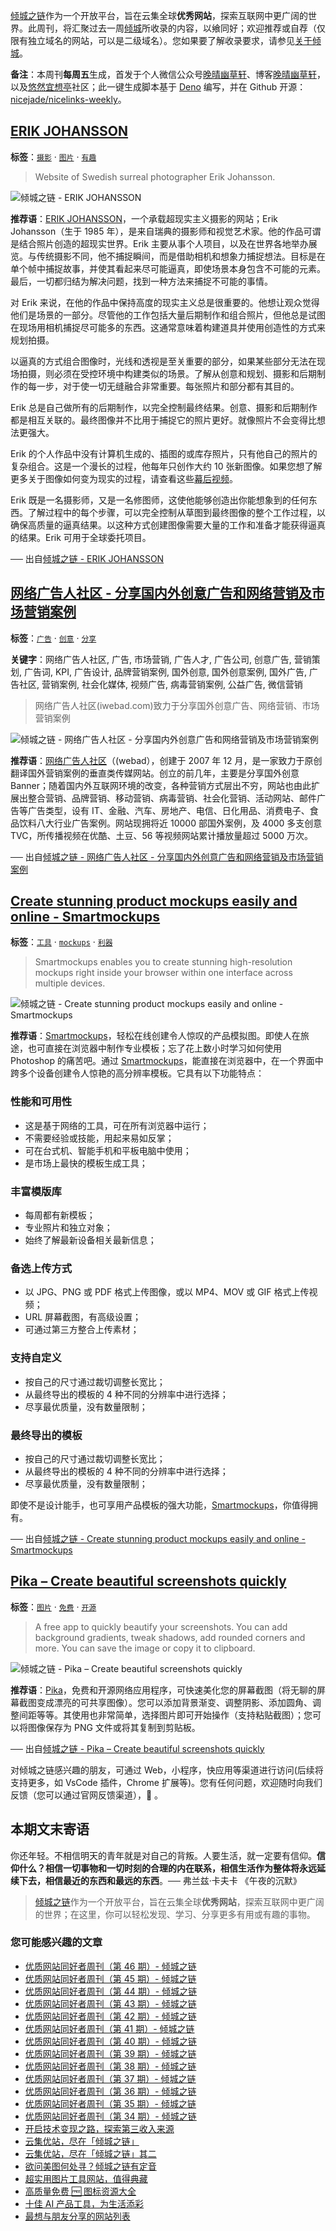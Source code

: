 [倾城之链](https://link.niceshare.site/)作为一个开放平台，旨在云集全球**优秀网站**，探索互联网中更广阔的世界。此周刊，将汇聚过去一周[倾城](https://nicelinks.site/?utm_source=weekly)所收录的内容，以飨同好；欢迎推荐或自荐（仅限有独立域名的网站，可以是二级域名）。您如果要了解收录要求，请参见[关于倾城](https://nicelinks.site/about?utm_source=weekly)。

**备注**：本周刊**每周五**生成，首发于个人微信公众号[晚晴幽草轩](https://mp.weixin.qq.com/mp/appmsgalbum?__biz=MzI5MDIwMzM2Mg==&action=getalbum&album_id=1530765143352082433&scene=173&from_msgid=2650641087&from_itemidx=1&count=3#wechat_redirect)、博客[晚晴幽草轩](https://www.jeffjade.com)，以及[悠然宜想亭](https://forum.lovejade.cn/)社区；此一键生成脚本基于 [Deno](https://nicelinks.site/post/602d30aad099ff5688618591) 编写，并在 Github 开源：[nicejade/nicelinks-weekly](https://github.com/nicejade/nicelinks-weekly)。

## [ERIK JOHANSSON](https://nicelinks.site/post/61d6e25573f9dd1533f83408)

**标签**：[`摄影`](https://nicelinks.site/tags/摄影) · [`图片`](https://nicelinks.site/tags/图片) · [`有趣`](https://nicelinks.site/tags/有趣)

> Website of Swedish surreal photographer Erik Johansson.

![倾城之链 - ERIK JOHANSSON](https://nicelinks.oss-cn-shenzhen.aliyuncs.com/www.erikjo.com.png?x-oss-process=style/png2jpg)

**推荐语**：[ERIK JOHANSSON](https://www.erikjo.com/)，一个承载超现实主义摄影的网站；Erik Johansson（生于 1985 年），是来自瑞典的摄影师和视觉艺术家。他的作品可谓是结合照片创造的超现实世界。Erik 主要从事个人项目，以及在世界各地举办展览。与传统摄影不同，他不捕捉瞬间，而是借助相机和想象力捕捉想法。目标是在单个帧中捕捉故事，并使其看起来尽可能逼真，即使场景本身包含不可能的元素。最后，一切都归结为解决问题，找到一种方法来捕捉不可能的事情。

对 Erik 来说，在他的作品中保持高度的现实主义总是很重要的。他想让观众觉得他们是场景的一部分。尽管他的工作包括大量后期制作和组合照片，但他总是试图在现场用相机捕捉尽可能多的东西。这通常意味着构建道具并使用创造性的方式来规划拍摄。

以逼真的方式组合图像时，光线和透视是至关重要的部分，如果某些部分无法在现场拍摄，则必须在受控环境中构建类似的场景。了解从创意和规划、摄影和后期制作的每一步，对于使一切无缝融合非常重要。每张照片和部分都有其目的。

Erik 总是自己做所有的后期制作，以完全控制最终结果。创意、摄影和后期制作都是相互关联的。最终图像并不比用于捕捉它的照片更好。就像照片不会变得比想法更强大。

Erik 的个人作品中没有计算机生成的、插图的或库存照片，只有他自己的照片的复杂组合。这是一个漫长的过程，他每年只创作大约 10 张新图像。如果您想了解更多关于图像如何变为现实的过程，请查看这些[幕后视频](https://www.erikjo.com/behindthescenes)。

Erik 既是一名摄影师，又是一名修图师，这使他能够创造出你能想象到的任何东西。了解过程中的每个步骤，可以完全控制从草图到最终图像的整个工作过程，以确保高质量的逼真结果。以这种方式创建图像需要大量的工作和准备才能获得逼真的结果。Erik 可用于全球委托项目。

── 出自[倾城之链 - ERIK JOHANSSON](https://nicelinks.site/post/61d6e25573f9dd1533f83408)

## [网络广告人社区 - 分享国内外创意广告和网络营销及市场营销案例](https://nicelinks.site/post/61d6d8c373f9dd1533f83406)

**标签**：[`广告`](https://nicelinks.site/tags/广告) · [`创意`](https://nicelinks.site/tags/创意) · [`分享`](https://nicelinks.site/tags/分享)

**关键字**：网络广告人社区, 广告, 市场营销, 广告人才, 广告公司, 创意广告, 营销策划, 广告词, KPI, 广告设计, 品牌营销案例, 国外创意, 国外创意案例, 国外广告, 广告社区, 营销案例, 社会化媒体, 视频广告, 病毒营销案例, 公益广告, 微信营销

> 网络广告人社区(iwebad.com)致力于分享国外创意广告、网络营销、市场营销案例

![倾城之链 - 网络广告人社区 -  分享国内外创意广告和网络营销及市场营销案例](https://nicelinks.oss-cn-shenzhen.aliyuncs.com/iwebad.com.png?x-oss-process=style/png2jpg)

**推荐语**：[网络广告人社区](https://iwebad.com/)（(webad），创建于 2007 年 12 月，是一家致力于原创翻译国外营销案例的垂直类传媒网站。创立的前几年，主要是分享国外创意 Banner；随着国内外互联网环境的改变，各种营销方式层出不穷，网站也由此扩展出整合营销、品牌营销、移动营销、病毒营销、社会化营销、活动网站、邮件广告等广告类型，设有 IT、金融、汽车、房地产、电信、日化用品、消费电子、食品饮料八大行业广告案例。网站现拥将近 10000 部国外案例，及 4000 多支创意 TVC，所传播视频在优酷、土豆、56 等视频网站累计播放量超过 5000 万次。

── 出自[倾城之链 - 网络广告人社区 - 分享国内外创意广告和网络营销及市场营销案例](https://nicelinks.site/post/61d6d8c373f9dd1533f83406)

## [Create stunning product mockups easily and online - Smartmockups](https://nicelinks.site/post/61d67c5273f9dd1533f83404)

**标签**：[`工具`](https://nicelinks.site/tags/工具) · [`mockups`](https://nicelinks.site/tags/mockups) · [`利器`](https://nicelinks.site/tags/利器)

> Smartmockups enables you to create stunning high-resolution mockups right inside your browser within one interface across multiple devices.

![倾城之链 - Create stunning product mockups easily and online - Smartmockups](https://nicelinks.oss-cn-shenzhen.aliyuncs.com/smartmockups.com.png?x-oss-process=style/png2jpg)

**推荐语**：[Smartmockups](https://smartmockups.com/)，轻松在线创建令人惊叹的产品模拟图。即使人在旅途，也可直接在浏览器中制作专业模板；忘了花上数小时学习如何使用 Photoshop 的痛苦吧。通过 [Smartmockups](https://smartmockups.com/)，能直接在浏览器中，在一个界面中跨多个设备创建令人惊艳的高分辨率模板。它具有以下功能特点：

### 性能和可用性

- 这是基于网络的工具，可在所有浏览器中运行；
- 不需要经验或技能，用起来易如反掌；
- 可在台式机、智能手机和平板电脑中使用；
- 是市场上最快的模板生成工具；

### 丰富模版库

- 每周都有新模板；
- 专业照片和独立对象；
- 始终了解最新设备相关最新信息；

### 备选上传方式

- 以 JPG、PNG 或 PDF 格式上传图像，或以 MP4、MOV 或 GIF 格式上传视频；
- URL 屏幕截图，有高级设置；
- 可通过第三方整合上传素材；

### 支持自定义

- 按自己的尺寸通过裁切调整长宽比；
- 从最终导出的模板的 4 种不同的分辨率中进行选择；
- 尽享最优质量，没有数量限制；

### 最终导出的模板

- 按自己的尺寸通过裁切调整长宽比；
- 从最终导出的模板的 4 种不同的分辨率中进行选择；
- 尽享最优质量，没有数量限制；

即使不是设计能手，也可享用产品模板的强大功能，[Smartmockups](https://smartmockups.com/)，你值得拥有。

── 出自[倾城之链 - Create stunning product mockups easily and online - Smartmockups](https://nicelinks.site/post/61d67c5273f9dd1533f83404)

## [Pika – Create beautiful screenshots quickly](https://nicelinks.site/post/61d597f373f9dd1533f83402)

**标签**：[`图片`](https://nicelinks.site/tags/图片) · [`免费`](https://nicelinks.site/tags/免费) · [`开源`](https://nicelinks.site/tags/开源)

> A free app to quickly beautify your screenshots. You can add background gradients, tweak shadows, add rounded corners and more. You can save the image or copy it to clipboard.

![倾城之链 - Pika – Create beautiful screenshots quickly](https://nicelinks.oss-cn-shenzhen.aliyuncs.com/pika.rishimohan.me.png?x-oss-process=style/png2jpg)

**推荐语**：[Pika](https://blog.xiaohack.org/)，免费和开源网络应用程序，可快速美化您的屏幕截图（将无聊的屏幕截图变成漂亮的可共享图像）。您可以添加背景渐变、调整阴影、添加圆角、调整间距等等。其使用也非常简单，选择图片即可开始操作（支持粘贴截图）；您可以将图像保存为 PNG 文件或将其复制到剪贴板。

── 出自[倾城之链 - Pika – Create beautiful screenshots quickly](https://nicelinks.site/post/61d597f373f9dd1533f83402)

对倾城之链感兴趣的朋友，可通过 Web，小程序，快应用等渠道进行访问(后续将支持更多，如 VsCode 插件，Chrome 扩展等)。您有任何问题，欢迎随时向我们反馈（您可以通过官网反馈渠道），🤲 。

## 本期文末寄语

你还年轻。不相信明天的青年就是对自己的背叛。人要生活，就一定要有信仰。**信仰什么？相信一切事物和一切时刻的合理的内在联系，相信生活作为整体将永远延续下去，相信最近的东西和最远的东西**。── 弗兰兹·卡夫卡 《午夜的沉默》

> [倾城之链](https://link.niceshare.site/)作为一个开放平台，旨在云集全球**优秀网站**，探索互联网中更广阔的世界；在这里，你可以轻松发现、学习、分享更多有用或有趣的事物。

### 您可能感兴趣的文章

- [优质网站同好者周刊（第 46 期）- 倾城之链](https://blog.nicelinks.site/weekly-046/)
- [优质网站同好者周刊（第 45 期）- 倾城之链](https://forum.lovejade.cn/d/132-45)
- [优质网站同好者周刊（第 44 期）- 倾城之链](https://forum.lovejade.cn/d/130-44)
- [优质网站同好者周刊（第 43 期）- 倾城之链](https://forum.lovejade.cn/d/127-43)
- [优质网站同好者周刊（第 42 期）- 倾城之链](https://forum.lovejade.cn/d/125-42)
- [优质网站同好者周刊（第 41 期）- 倾城之链](https://forum.lovejade.cn/d/121-41)
- [优质网站同好者周刊（第 40 期）- 倾城之链](https://forum.lovejade.cn/d/119-40)
- [优质网站同好者周刊（第 39 期）- 倾城之链](https://forum.lovejade.cn/d/118-39)
- [优质网站同好者周刊（第 38 期）- 倾城之链](https://forum.lovejade.cn/d/116-38)
- [优质网站同好者周刊（第 37 期）- 倾城之链](https://forum.lovejade.cn/d/112-37)
- [优质网站同好者周刊（第 36 期）- 倾城之链](https://forum.lovejade.cn/d/109-36)
- [优质网站同好者周刊（第 35 期）- 倾城之链](https://forum.lovejade.cn/d/106-35)
- [优质网站同好者周刊（第 34 期）- 倾城之链](https://forum.lovejade.cn/d/101-34)
- [开启技术变现之路，探索第三收入来源](https://www.jeffjade.com/2020/11/17/173-talk-about-nice-links/)
- [云集优站，尽在「倾城之链」](https://www.jeffjade.com/2017/12/31/136-talk-about-nicelinks-site/)
- [云集优站，尽在「倾城之链」其二](https://www.jeffjade.com/2018/12/23/146-talk-about-nice-links/)
- [欲问美图何处寻？倾城之链有定音](https://www.jeffjade.com/2019/02/17/151-aweome-beautiful-picture-website-list/ "欲问美图何处寻？倾城之链有定音")
- [超实用图片工具网站，值得典藏](https://www.jeffjade.com/2020/07/27/165-aweome-picture-tool-website-list/)
- [高质量免费 🆓 图标资源大全](https://www.jeffjade.com/2020/09/11/169-high-quality-free-icon-resource-collection/)
- [十佳 AI 产品工具，为生活添彩](https://www.jeffjade.com/2020/09/23/170-list-of-top-20-ai-product-tools/)
- [最想与朋友分享的网站列表](https://www.jeffjade.com/2020/09/01/168-list-of-websites-i-most-want-to-share-with-my-friends/)
